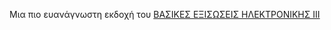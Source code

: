Μια πιο ευανάγνωστη εκδοχή του [ΒΑΣΙΚΕΣ ΕΞΙΣΩΣΕΙΣ ΗΛΕΚΤΡΟΝΙΚΗΣ ΙΙΙ](https://link-url-here.org](https://github.com/kolokythokeftedakia/microelectronics_3_cheatsheet/blob/main/BASIKES_EKSISOSEIS_HLEKTRONIKHS_3-2013.pdf)https://github.com/kolokythokeftedakia/microelectronics_3_cheatsheet/blob/main/BASIKES_EKSISOSEIS_HLEKTRONIKHS_3-2013.pdf)
